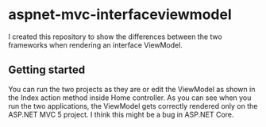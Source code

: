 # aspnet-mvc-interfaceviewmodel
I created this repository to show the differences between the two frameworks when rendering an interface ViewModel.
## Getting started
You can run the two projects as they are or edit the ViewModel as shown in the Index action method inside Home controller.
As you can see when you run the two applications, the ViewModel gets correctly rendered only on the ASP.NET MVC 5 project. 
I think this might be a bug in ASP.NET Core.
